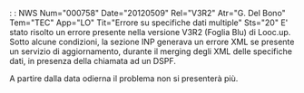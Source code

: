  :  : NWS Num="000758" Date="20120509" Rel="V3R2" Atr="G. Del Bono" Tem="TEC" App="LO" Tit="Errore su specifiche dati multiple" Sts="20"
E' stato risolto un errore presente nella versione V3R2 (Foglia Blu) di Looc.up.
Sotto alcune condizioni, la sezione INP generava un errore XML se presente un servizio di aggiornamento, durante il merging degli XML delle specifiche dati, in presenza della chiamata ad un DSPF.

A partire dalla data odierna il problema non si presenterà più.

